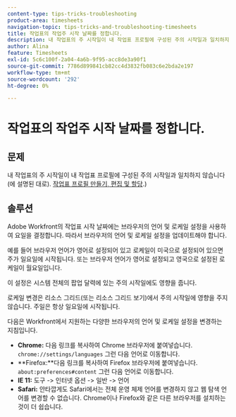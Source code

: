 ```yaml
---
content-type: tips-tricks-troubleshooting
product-area: timesheets
navigation-topic: tips-tricks-and-troubleshooting-timesheets
title: 작업표의 작업주 시작 날짜를 정합니다.
description: 내 작업표의 주 시작일이 내 작업표 프로필에 구성된 주의 시작일과 일치하지 않습니다.
author: Alina
feature: Timesheets
exl-id: 5c6c100f-2a04-4a6b-9f95-acc8de3a90f1
source-git-commit: 7786d899841cb82cc4d3832fb083c6e2bda2e197
workflow-type: tm+mt
source-wordcount: '292'
ht-degree: 0%

---
```


# 작업표의 작업주 시작 날짜를 정합니다.

## 문제

내 작업표의 주 시작일이 내 작업표 프로필에 구성된 주의 시작일과 일치하지 않습니다(에 설명된 대로). [작업표 프로필 만들기, 편집 및 할당](../../timesheets/create-and-manage-timesheets/create-timesheet-profiles.md).)

## 솔루션

Adobe Workfront의 작업표 시작 날짜에는 브라우저의 언어 및 로케일 설정을 사용하여 요일을 결정합니다. 따라서 브라우저의 언어 및 로케일 설정을 업데이트해야 합니다. 

예를 들어 브라우저 언어가 영어로 설정되어 있고 로케일이 미국으로 설정되어 있으면 주가 일요일에 시작됩니다. 또는 브라우저 언어가 영어로 설정되고 영국으로 설정된 로케일이 월요일입니다.

이 설정은 시스템 전체의 팝업 달력에 있는 주의 시작일에도 영향을 줍니다.

로케일 변경은 리소스 그리드(또는 리소스 그리드 보기)에서 주의 시작일에 영향을 주지 않습니다. 주일은 항상 일요일에 시작됩니다.

다음은 Workfront에서 지원하는 다양한 브라우저의 언어 및 로케일 설정을 변경하는 지침입니다.

* **Chrome:** 다음 링크를 복사하여 Chrome 브라우저에 붙여넣습니다. `chrome://settings/languages` 그런 다음 언어로 이동합니다.
* **Firefox:**다음 링크를 복사하여 Firefox 브라우저에 붙여넣습니다. `about:preferences#content` 그런 다음 언어로 이동합니다.
* **IE 11:** 도구 -> 인터넷 옵션 -> 일반 -> 언어
* **Safari:** 안타깝게도 Safari에서는 전체 운영 체제 언어를 변경하지 않고 웹 탐색 언어를 변경할 수 없습니다. Chrome이나 Firefox와 같은 다른 브라우저를 설치하는 것이 더 쉽습니다.

 
